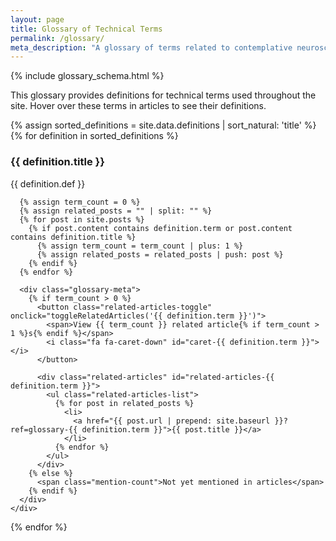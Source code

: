 ```yaml
---
layout: page
title: Glossary of Technical Terms
permalink: /glossary/
meta_description: "A glossary of terms related to contemplative neuroscience, meditation practices, and neuroscience research methods."
---
```


{% include glossary_schema.html %}

This glossary provides definitions for technical terms used throughout the site. Hover over these terms in articles to see their definitions.

<div class="glossary-list">
{% assign sorted_definitions = site.data.definitions | sort_natural: 'title' %}
{% for definition in sorted_definitions %}
  <div id="{{ definition.term }}" class="glossary-item">
    <h3 class="glossary-term">{{ definition.title }}</h3>
    <div class="glossary-definition">
      {{ definition.def }}

      {% assign term_count = 0 %}
      {% assign related_posts = "" | split: "" %}
      {% for post in site.posts %}
        {% if post.content contains definition.term or post.content contains definition.title %}
          {% assign term_count = term_count | plus: 1 %}
          {% assign related_posts = related_posts | push: post %}
        {% endif %}
      {% endfor %}

      <div class="glossary-meta">
        {% if term_count > 0 %}
          <button class="related-articles-toggle" onclick="toggleRelatedArticles('{{ definition.term }}')">
            <span>View {{ term_count }} related article{% if term_count > 1 %}s{% endif %}</span>
            <i class="fa fa-caret-down" id="caret-{{ definition.term }}"></i>
          </button>

          <div class="related-articles" id="related-articles-{{ definition.term }}">
            <ul class="related-articles-list">
              {% for post in related_posts %}
                <li>
                  <a href="{{ post.url | prepend: site.baseurl }}?ref=glossary-{{ definition.term }}">{{ post.title }}</a>
                </li>
              {% endfor %}
            </ul>
          </div>
        {% else %}
          <span class="mention-count">Not yet mentioned in articles</span>
        {% endif %}
      </div>
    </div>
  </div>
{% endfor %}
</div>

<script src="{{ '/assets/js/glossary.min.js' | prepend: site.baseurl }}"></script>